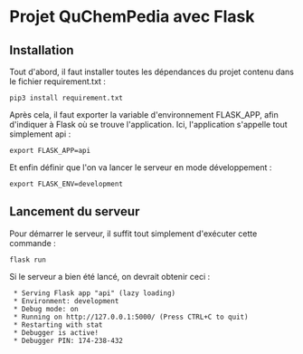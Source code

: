 # Projet QuChemPedia avec Flask
## Installation
Tout d'abord, il faut installer toutes les dépendances du projet contenu dans le fichier requirement.txt :

    pip3 install requirement.txt

Après cela, il faut exporter la variable d'environnement FLASK_APP, afin d'indiquer à Flask où se trouve l'application. Ici, l'application s'appelle tout simplement api :

    export FLASK_APP=api

Et enfin définir que l'on va lancer le serveur en mode développement :

    export FLASK_ENV=development


## Lancement du serveur
Pour démarrer le serveur, il suffit tout simplement d'exécuter cette commande :

    flask run


Si le serveur a bien été lancé, on devrait obtenir ceci :

    
     * Serving Flask app "api" (lazy loading)
     * Environment: development
     * Debug mode: on
     * Running on http://127.0.0.1:5000/ (Press CTRL+C to quit)
     * Restarting with stat
     * Debugger is active!
     * Debugger PIN: 174-238-432

